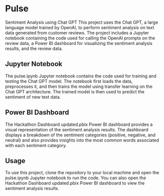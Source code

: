 # Pulse 
Sentiment Analysis using Chat GPT
This project uses the Chat GPT, a large language model trained by OpenAI, to perform sentiment analysis on text data generated from customer reviews. The project  includes a Jupyter notebook containing the code used for calling the OpenAI prompts on the review data, a Power BI dashboard for visualizing the sentiment analysis results, and the review data.


## Jupyter Notebook
The pulse.ipynb Jupyter notebook contains the code used for training and testing the Chat GPT model. The notebook first loads the data, preprocesses it, and then trains the model using transfer learning on the Chat GPT architecture. The trained model is then used to predict the sentiment of new text data.

## Power BI Dashboard
The Hackathon Dashboard updated.pbix Power BI dashboard provides a visual representation of the sentiment analysis results. The dashboard displays a breakdown of the sentiment categories (positive, negative, and neutral) and also provides insights into the most common words associated with each sentiment category.

## Usage
To use this project, clone the repository to your local machine and open the pulse.ipynb Jupyter notebook to run the code. You can also open the Hackathon Dashboard updated.pbix Power BI dashboard to view the sentiment analysis results.

